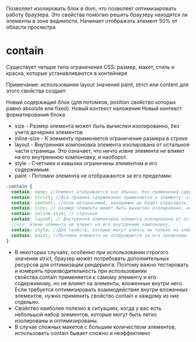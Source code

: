Позволяет изолировать блок в dom, что позволяет оптимизировать работу браузера. Это свойства помогаю решить браузеру
находятся ли элементы в зоне видимости. Начинает отображать элемент 50% от области просмотра

# contain

Существует четыре типа ограничения CSS: размер, макет, стиль и краска, которые устанавливаются в контейнере

Примечание: использование layout значений paint, strict или content для этого свойства создает:

Новый содержащий блок (для потомков, position свойство которых равно absolute или fixed).
Новый контекст наложения
Новый контекст форматирования блока

- size - Размер элемента может быть вычислен изолированно, без учета дочерних элементов
- inline-size - К элементу применяется ограничение размера в строке
- layout - Внутренняя компоновка элемента изолирована от остальной части страницы. Это означает, что ничто извне элемента не влияет на его внутреннюю компоновку, и наоборот.
- style - Счетчики и кавычки ограничены элементом и его содержимым.
- paint - Потомки элемента не отображаются за его пределами.

```scss
.contain {
  contain: none; //Элемент отображается как обычно, без применения сдерживания.
  contain: strict; //Все правила сдерживания применяются к элементу: size, layout, paint, style
  contain: content; //блок независимый, невидимые не будет отрисовать: layout paint style
  contain: size; // размер элемента может быть вычислен изолировано, не работает в паре с contain-intrinsic-size
  contain: inline-size; // строчное
  contain: layout; // Внутренняя компоновка элемента изолирована от остальной части страницы
  //что  извне элемента не влияет на его внутреннюю компоновку,
  contain: style; //Для свойств, которые могут влиять не только на элемент и его потомков, эффекты не выходят за пределы содержащего элемента
  contain: paint; //Потомки элемента не отображаются за его пределами.
}
```

- В некоторых случаях, особенно при использовании строгого значения strict, браузер может потребовать дополнительных ресурсов для оптимизации рендеринга. Поэтому важно тестировать и измерять производительность при использовании свойства.contain применяется к самому элементу и его содержимому, но не влияет на элементы, вложенные внутри него. Если требуется оптимизировать взаимодействие внутри вложенных элементов, нужно применить свойство contain к каждому из них отдельно.
- Свойство наиболее полезно в ситуациях, когда у вас есть небольшой набор элементов, которые могут быть легко изолированы и оптимизированы.
- В случае сложных макетов с большим количеством элементов, использовать contain бывает сложно и неэффективно
